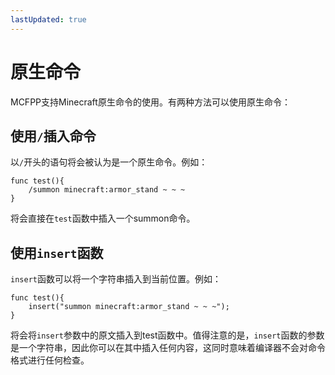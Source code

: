 ```yaml
---
lastUpdated: true
---
```


# 原生命令

MCFPP支持Minecraft原生命令的使用。有两种方法可以使用原生命令：

## 使用`/`插入命令

以`/`开头的语句将会被认为是一个原生命令。例如：

```mcfpp
func test(){
    /summon minecraft:armor_stand ~ ~ ~
}
```

将会直接在`test`函数中插入一个summon命令。

## 使用`insert`函数

`insert`函数可以将一个字符串插入到当前位置。例如：

```mcfpp
func test(){
    insert("summon minecraft:armor_stand ~ ~ ~");
}
```

将会将`insert`参数中的原文插入到test函数中。值得注意的是，`insert`函数的参数是一个字符串，因此你可以在其中插入任何内容，这同时意味着编译器不会对命令格式进行任何检查。
